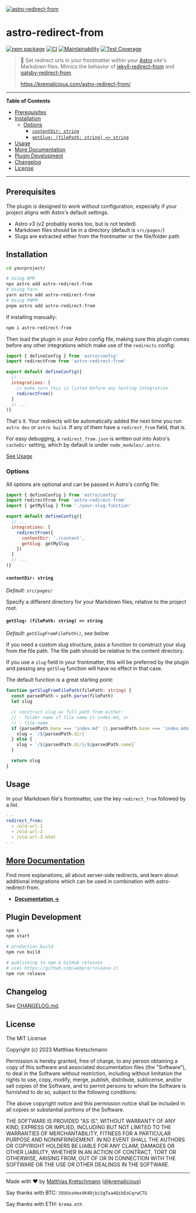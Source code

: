 [![astro-redirect-from](https://raw.githubusercontent.com/kremalicious/astro-redirect-from/main/src/astro-redirect-from-teaser.png)](https://kremalicious.com/astro-redirect-from/)

# astro-redirect-from

[![npm package](https://img.shields.io/npm/v/astro-redirect-from.svg)](https://www.npmjs.com/package/astro-redirect-from)
[![CI](https://github.com/kremalicious/astro-redirect-from/actions/workflows/ci.yml/badge.svg)](https://github.com/kremalicious/astro-redirect-from/actions/workflows/ci.yml)
[![Maintainability](https://api.codeclimate.com/v1/badges/a20dc7ebee797c2d1e43/maintainability)](https://codeclimate.com/github/kremalicious/astro-redirect-from/maintainability)
[![Test Coverage](https://api.codeclimate.com/v1/badges/a20dc7ebee797c2d1e43/test_coverage)](https://codeclimate.com/github/kremalicious/astro-redirect-from/test_coverage)

> 🎯 Set redirect urls in your frontmatter within your [Astro](https://astro.build) site's Markdown files. Mimics the behavior of [jekyll-redirect-from](https://github.com/jekyll/jekyll-redirect-from) and [gatsby-redirect-from](https://kremalicious.com/gatsby-redirect-from/).
>
> https://kremalicious.com/astro-redirect-from/

---

**Table of Contents**

- [Prerequisites](#prerequisites)
- [Installation](#installation)
  - [Options](#options)
    - [`contentDir: string`](#contentdir-string)
    - [`getSlug: (filePath: string) => string`](#getslug-filepath-string--string)
- [Usage](#usage)
- [More Documentation](#more-documentation)
- [Plugin Development](#plugin-development)
- [Changelog](#changelog)
- [License](#license)

---

## Prerequisites

The plugin is designed to work without configuration, especially if your project aligns with Astro's default settings.

- Astro v3 (v2 probably works too, but is not tested)
- Markdown files should be in a directory (default is `src/pages/`)
- Slugs are extracted either from the frontmatter or the file/folder path

## Installation

```bash
cd yourproject/

# Using NPM
npx astro add astro-redirect-from
# Using Yarn
yarn astro add astro-redirect-from
# Using PNPM
pnpm astro add astro-redirect-from
```

If installing manually:

```bash
npm i astro-redirect-from
```

Then load the plugin in your Astro config file, making sure this plugin comes before any other integrations which make use of the `redirects` config:

```js title="astro.config.mjs"
import { defineConfig } from 'astro/config'
import redirectFrom from 'astro-redirect-from'

export default defineConfig({
  // ...
  integrations: [
    // make sure this is listed before any hosting integration
    redirectFrom()
  ]
  // ...
)}
```

That's it. Your redirects will be automatically added the next time you run `astro dev` or `astro build`. If any of them have a `redirect_from` field, that is.

For easy debugging, a `redirect_from.json` is written out into Astro's `cacheDir` setting, which by default is under `node_modules/.astro`.

[See Usage](#usage)

### Options

All options are optional and can be passed in Astro's config file:

```js title="astro.config.mjs"
import { defineConfig } from 'astro/config'
import redirectFrom from 'astro-redirect-from'
import { getMySlug } from './your-slug-function'

export default defineConfig({
  // ...
  integrations: [
    redirectFrom({
      contentDir: './content',
      getSlug: getMySlug
    })
  ]
  // ...
)}
```

#### `contentDir: string`

_Default: `src/pages/`_

Specify a different directory for your Markdown files, relative to the project root.

#### `getSlug: (filePath: string) => string`

_Default: `getSlugFromFilePath()`, see below_

If you need a custom slug structure, pass a function to construct your slug from the file path. The file path should be relative to the content directory.

If you use a `slug` field in your frontmatter, this will be preferred by the plugin and passing any `getSlug` function will have no effect in that case.

The default function is a great starting point:

```typescript
function getSlugFromFilePath(filePath: string) {
  const parsedPath = path.parse(filePath)
  let slug

  // construct slug as full path from either:
  // - folder name if file name is index.md, or
  // - file name
  if (parsedPath.base === 'index.md' || parsedPath.base === 'index.mdx') {
    slug = `/${parsedPath.dir}`
  } else {
    slug = `/${parsedPath.dir}/${parsedPath.name}`
  }

  return slug
}
```

## Usage

In your Markdown file's frontmatter, use the key `redirect_from` followed by a list.

```yaml
---
redirect_from:
  - /old-url-1
  - /old-url-2
  - /old-url-3.html
---
```

## [More Documentation](https://kremalicious.com/astro-redirect-from/)

Find more explanations, all about server-side redirects, and learn about additional integrations which can be used in combination with astro-redirect-from.

- **[Documentation →](https://kremalicious.com/astro-redirect-from/)**

## Plugin Development

```bash
npm i
npm start

# production build
npm run build

# publishing to npm & GitHub releases
# uses https://github.com/webpro/release-it
npm run release
```

## Changelog

See [CHANGELOG.md](CHANGELOG.md).

## License

The MIT License

Copyright (c) 2023 Matthias Kretschmann

Permission is hereby granted, free of charge, to any person obtaining a copy of this software and associated documentation files (the "Software"), to deal in the Software without restriction, including without limitation the rights to use, copy, modify, merge, publish, distribute, sublicense, and/or sell copies of the Software, and to permit persons to whom the Software is furnished to do so, subject to the following conditions:

The above copyright notice and this permission notice shall be included in all copies or substantial portions of the Software.

THE SOFTWARE IS PROVIDED "AS IS", WITHOUT WARRANTY OF ANY KIND, EXPRESS OR IMPLIED, INCLUDING BUT NOT LIMITED TO THE WARRANTIES OF MERCHANTABILITY, FITNESS FOR A PARTICULAR PURPOSE AND NONINFRINGEMENT. IN NO EVENT SHALL THE AUTHORS OR COPYRIGHT HOLDERS BE LIABLE FOR ANY CLAIM, DAMAGES OR OTHER LIABILITY, WHETHER IN AN ACTION OF CONTRACT, TORT OR OTHERWISE, ARISING FROM, OUT OF OR IN CONNECTION WITH THE SOFTWARE OR THE USE OR OTHER DEALINGS IN THE SOFTWARE.

---

Made with ♥ by [Matthias Kretschmann](https://matthiaskretschmann.com) ([@kremalicious](https://github.com/kremalicious))

Say thanks with BTC:
`35UUssHexVK48jbiSgTxa4QihEoCqrwCTG`

Say thanks with ETH:
`krema.eth`
